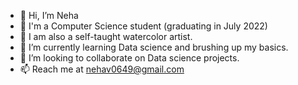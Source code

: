 - 👋 Hi, I’m Neha
- 🌱 I'm a Computer Science student (graduating in July 2022)
- 👀 I am also a self-taught watercolor artist.
- 🌱 I’m currently learning Data science and brushing up my basics.
- 💞️ I’m looking to collaborate on Data science projects.
- 📫 Reach me at nehav0649@gmail.com 


<!---
Neha649/Neha649 is a ✨ special ✨ repository because its `README.md` (this file) appears on your GitHub profile.
You can click the Preview link to take a look at your changes.
--->
